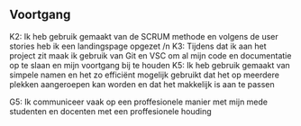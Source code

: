 ## Voortgang

K2: Ik heb gebruik gemaakt van de SCRUM methode en volgens de user stories heb ik een landingspage opgezet /n
K3: Tijdens dat ik aan het project zit maak ik gebruik van Git en VSC om al mijn code en documentatie op te slaan en mijn voortgang bij te houden
K5: Ik heb gebruik gemaakt van simpele namen en het zo efficiënt mogelijk gebruikt dat het op meerdere plekken aangeroepen kan worden en dat het makkelijk is aan te passen


G5: Ik communiceer vaak op een proffesionele manier met mijn mede studenten en docenten met een proffesionele houding